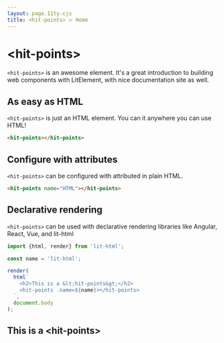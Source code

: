 ```yaml
---
layout: page.11ty.cjs
title: <hit-points> ⌲ Home
---
```


# &lt;hit-points>

`<hit-points>` is an awesome element. It's a great introduction to building web components with LitElement, with nice documentation site as well.

## As easy as HTML

<section class="columns">
  <div>

`<hit-points>` is just an HTML element. You can it anywhere you can use HTML!

```html
<hit-points></hit-points>
```

  </div>
  <div>

<hit-points></hit-points>

  </div>
</section>

## Configure with attributes

<section class="columns">
  <div>

`<hit-points>` can be configured with attributed in plain HTML.

```html
<hit-points name="HTML"></hit-points>
```

  </div>
  <div>

<hit-points name="HTML"></hit-points>

  </div>
</section>

## Declarative rendering

<section class="columns">
  <div>

`<hit-points>` can be used with declarative rendering libraries like Angular, React, Vue, and lit-html

```js
import {html, render} from 'lit-html';

const name = 'lit-html';

render(
  html`
    <h2>This is a &lt;hit-points&gt;</h2>
    <hit-points .name=${name}></hit-points>
  `,
  document.body
);
```

  </div>
  <div>

<h2>This is a &lt;hit-points&gt;</h2>
<hit-points name="lit-html"></hit-points>

  </div>
</section>
